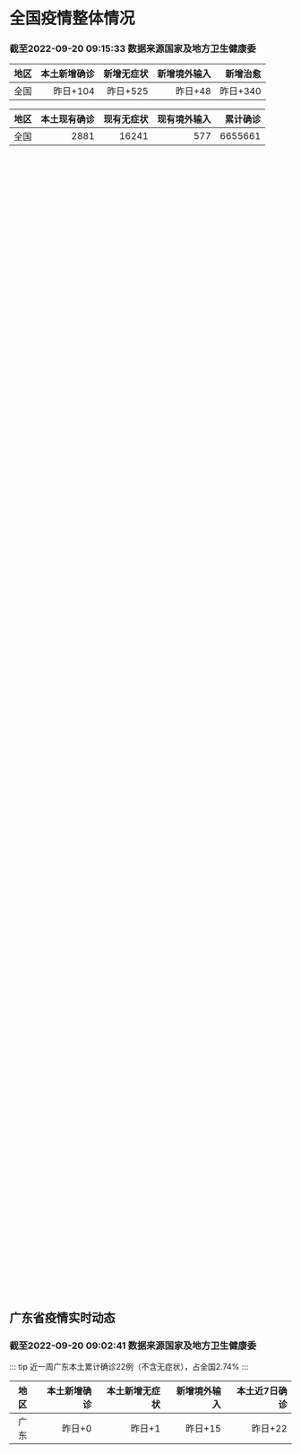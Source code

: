
# 全国疫情整体情况
### 截至2022-09-20 09:15:33 数据来源国家及地方卫生健康委

|地区|本土新增确诊|新增无症状|新增境外输入|新增治愈|
|:--:|---:|---:|---:|---:|
|全国|昨日+104|昨日+525|昨日+48|昨日+340|

|地区|本土现有确诊|现有无症状|现有境外输入|累计确诊|
|:--:|---:|---:|---:|---:|
|全国|2881|16241|577|6655661|

<div id="chinaDayModify" style="width:100%;height:500px;margin-bottom:10px;"></div>
<div id="chinaAddHistoryData" style="width:100%;height:500px;margin-bottom:10px;"></div>
<div id="chinaNowHistoryData" style="width:100%;height:500px;margin-bottom:10px;"></div>
<div id="chinaTotalHistoryData" style="width:100%;height:500px;margin-bottom:10px;"></div>


## 广东省疫情实时动态
### 截至2022-09-20 09:02:41 数据来源国家及地方卫生健康委

::: tip 近一周广东本土累计确诊22例（不含无症状），占全国2.74%
:::

|地区|本土新增确诊|本土新增无症状|新增境外输入|本土近7日确诊|
|:--:|---:|---:|---:|---:|
|广东|昨日+0|昨日+1|昨日+15|昨日+22|

<div id="guangdongModify" style="width:100%;height:500px;margin-bottom:10px;"></div>
<div id="guangdongTotalHistory" style="width:100%;height:500px;margin-bottom:10px;"></div>
<div id="guangzhouModifyHistory" style="width:100%;height:500px;margin-bottom:10px;"></div>


<script>
import * as echarts from 'echarts'
export default {
  mounted () {
    this.chartChDay = echarts.init(document.getElementById("chinaDayModify"), "dark")
,this.chartChAdd = echarts.init(document.getElementById("chinaAddHistoryData"), "dark")
,this.chartChNow = echarts.init(document.getElementById("chinaNowHistoryData"), "dark")
,this.chartChTotal = echarts.init(document.getElementById("chinaTotalHistoryData"), "dark")
,this.chartGdMod = echarts.init(document.getElementById("guangdongModify"), "dark")
,this.chartGdTotal = echarts.init(document.getElementById("guangdongTotalHistory"), "dark")
,this.chartGzMod = echarts.init(document.getElementById("guangzhouModifyHistory"), "dark")


    const option_gd_mod = {
      title: {
        text: '广东疫情新增趋势（人）'
      },
      tooltip: {
        trigger: 'axis',
        axisPointer: {
          type: 'cross',
          label: {
            backgroundColor: '#6a7985'
          }
        }
      },
      legend: {
        top: 20,
        data: [{name: '本土新增确诊',icon: 'rect'}, {name: '本土新增无症状',icon: 'rect'},{name: '新增境外输入',icon: 'rect'}]
      },
      grid: {
        left: '3%',
        right: '4%',
        bottom: '3%',
        containLabel: true
      },
      toolbox: {
        feature: {
          saveAsImage: {}
        }
      },
      xAxis: {
        type: 'category',
        boundaryGap: false,
        data: ["07.23","07.24","07.25","07.26","07.27","07.28","07.29","07.30","07.31","08.01","08.02","08.03","08.04","08.05","08.06","08.07","08.08","08.09","08.10","08.11","08.12","08.13","08.14","08.15","08.16","08.17","08.18","08.19","08.20","08.21","08.22","08.23","08.24","08.25","08.26","08.27","08.28","08.29","08.30","08.31","09.01","09.02","09.03","09.04","09.05","09.06","09.07","09.08","09.09","09.10","09.11","09.12","09.13","09.14","09.15","09.16","09.17","09.18","09.19",]
      },
      yAxis: {
        type: 'value'
      },
      series: [
        {
          name: '本土新增确诊',
          type: 'line',
          areaStyle: {},
          emphasis: {
            focus: 'series'
          },
          data: [11,11,6,3,4,3,1,1,1,0,0,0,1,11,12,37,25,39,25,22,12,14,12,9,9,6,6,8,9,9,7,17,4,4,6,13,10,24,25,40,55,65,79,63,43,42,27,36,26,15,17,7,6,5,5,3,2,1,0,]
        },
        {
          name: '本土新增无症状',
          type: 'line',
          areaStyle: {},
          emphasis: {
            focus: 'series'
          },
          data: [10,13,17,4,8,3,2,2,1,1,1,0,0,2,5,6,13,7,5,14,11,1,4,8,2,2,1,7,9,11,1,5,2,4,2,4,3,12,21,34,41,40,24,26,17,18,12,28,6,10,11,4,3,4,1,1,1,2,1,]
        },
        {
          name: '新增境外输入',
          type: 'line',
          areaStyle: {},
          emphasis: {
            focus: 'series'
          },
          data: [13,19,16,18,10,11,6,8,19,30,19,29,14,10,19,16,16,20,27,19,13,13,15,3,14,7,9,10,9,17,17,13,16,18,15,19,12,11,10,13,16,17,18,16,16,19,6,16,23,19,21,12,11,8,10,15,7,11,15,]
        }
      ]
    };

    const option_gd_total = {
      title: {
        text: '广东疫情概览（人）'
      },
      tooltip: {
        trigger: 'axis',
        axisPointer: {
          type: 'cross',
          label: {
            backgroundColor: '#6a7985'
          }
        }
      },
      legend: {
        top: 20,
        data: [{name: '累计确诊',icon: 'rect'},{name: '累计治愈',icon: 'rect'}]
      },
      grid: {
        left: '3%',
        right: '4%',
        bottom: '3%',
        containLabel: true
      },
      toolbox: {
        feature: {
          saveAsImage: {}
        }
      },
      xAxis: {
        type: 'category',
        boundaryGap: false,
        data: ["07.23","07.24","07.25","07.26","07.27","07.28","07.29","07.30","07.31","08.01","08.02","08.03","08.04","08.05","08.06","08.07","08.08","08.09","08.10","08.11","08.12","08.13","08.14","08.15","08.16","08.17","08.18","08.19","08.20","08.21","08.22","08.23","08.24","08.25","08.26","08.27","08.28","08.29","08.30","08.31","09.01","09.02","09.03","09.04","09.05","09.06","09.07","09.08","09.09","09.10","09.11","09.12","09.13","09.14","09.15","09.16","09.17","09.18","09.19",]
      },
      yAxis: {
        type: 'value'
      },
      series: [
        {
          name: '累计确诊',
          type: 'line',
          areaStyle: {},
          emphasis: {
            focus: 'series'
          },
          data: [7988,8018,8040,8064,8078,8092,8099,8108,8129,8159,8178,8207,8222,8243,8275,8328,8371,8430,8482,8523,8548,8575,8602,8614,8637,8650,8665,8683,8701,8727,8751,8781,8801,8822,8844,8879,8898,8933,8968,9021,9092,9174,9271,9350,9413,9474,9507,9559,9608,9642,9680,9699,9716,9729,9744,9762,9771,9783,9798,]
        },
        {
          name: '累计治愈',
          type: 'line',
          areaStyle: {},
          emphasis: {
            focus: 'series'
          },
          data: [7609,7640,7669,7705,7736,7763,7792,7808,7832,7857,7896,7921,7948,7973,8017,8032,8054,8075,8093,8105,8119,8142,8165,8183,8207,8225,8252,8268,8289,8323,8343,8367,8399,8430,8470,8507,8529,8561,8591,8620,8641,8671,8708,8725,8744,8775,8804,8831,8855,8888,8923,8959,9011,9075,9140,9140,9140,9140,9140,]
        }
      ]
    };

    const option_gz_mod = {
      title: {
        text: '广州疫情新增趋势（人）'
      },
      tooltip: {
        trigger: 'axis',
        axisPointer: {
          type: 'cross',
          label: {
            backgroundColor: '#6a7985'
          }
        }
      },
      legend: {
        top: 20,
        data: [{name: '本土新增确诊',icon: 'rect'},{name: '本土新增无症状',icon: 'rect'}]
      },
      grid: {
        left: '3%',
        right: '4%',
        bottom: '3%',
        containLabel: true
      },
      toolbox: {
        feature: {
          saveAsImage: {}
        }
      },
      xAxis: {
        type: 'category',
        boundaryGap: false,
        data: ["0723","0724","0725","0726","0727","0728","0729","0730","0731","0801","0802","0803","0804","0805","0806","0807","0808","0809","0810","0811","0812","0813","0814","0815","0816","0817","0818","0819","0820","0821","0822","0823","0824","0825","0826","0827","0828","0829","0830","0831","0901","0902","0903","0904","0905","0906","0907","0908","0909","0910","0911","0912","0913","0914","0915","0916","0917","0918","0919",]
      },
      yAxis: {
        type: 'value'
      },
      series: [
        {
          name: '本土新增确诊',
          type: 'line',
          areaStyle: {},
          emphasis: {
            focus: 'series'
          },
          data: [1,0,0,0,0,0,0,0,1,0,0,0,0,0,1,4,1,2,0,1,0,0,1,1,3,0,2,0,0,2,0,2,0,0,0,1,1,0,5,5,3,7,4,8,5,6,3,2,0,0,0,0,0,0,0,0,1,0,0,]
        },
        {
          name: '本土新增无症状',
          type: 'line',
          areaStyle: {},
          emphasis: {
            focus: 'series'
          },
          data: [0,0,0,0,0,0,0,0,0,0,0,0,0,0,0,1,0,0,1,0,0,0,0,0,0,1,0,0,0,2,0,0,0,0,0,1,1,0,0,4,2,3,0,1,3,1,1,0,0,0,0,0,0,0,0,1,0,1,0,]
        }
      ]
    };

    const option_ch_day  = {
      series: [
        {
          type: 'treemap',
          data: [
            {
              name: '本土新增确诊昨日+104',
              value: 104,
            },
            {
              name: '新增无症状昨日+525',
              value: 525,
            },
            {
              name: '新增境外输入昨日+48',
              value: 48,
            },
            {
              name: '新增治愈昨日+340',
              value: 340,
            },
          ]
        }
      ]
    };

    const option_ch_add = {
      title: {
        text: '新增疫情整体走势'
      },
      tooltip: {
        trigger: 'axis',
        axisPointer: {
          type: 'cross',
          label: {
            backgroundColor: '#6a7985'
          }
        }
      },
      legend: {
        top: 20,
        data: [{name: '本土确诊',icon: 'rect'}, {name: '无症状感染',icon: 'rect'},{name: '新增境外输入',icon: 'rect'}]
      },
      grid: {
        left: '3%',
        right: '4%',
        bottom: '3%',
        containLabel: true
      },
      toolbox: {
        feature: {
          saveAsImage: {}
        }
      },
      xAxis: {
        type: 'category',
        boundaryGap: false,
        data: ["07.20","07.21","07.22","07.23","07.24","07.25","07.26","07.27","07.28","07.29","07.30","07.31","08.01","08.02","08.03","08.04","08.05","08.06","08.07","08.08","08.09","08.10","08.11","08.12","08.13","08.14","08.15","08.16","08.17","08.18","08.19","08.20","08.21","08.22","08.23","08.24","08.25","08.26","08.27","08.28","08.29","08.30","08.31","09.01","09.02","09.03","09.04","09.05","09.06","09.07","09.08","09.09","09.10","09.11","09.12","09.13","09.14","09.15","09.16","09.17","09.18","09.19",]
      },
      yAxis: {
        type: 'value'
      },
      series: [
        {
          name: '本土确诊',
          type: 'line',
          areaStyle: {},
          emphasis: {
            focus: 'series'
          },
          data: [148,106,128,87,101,98,79,86,60,49,74,33,46,38,53,162,310,337,324,350,380,614,648,646,623,692,530,566,614,559,578,553,360,308,380,345,262,250,259,301,349,349,307,318,440,314,303,264,323,241,259,239,179,164,188,196,126,102,76,106,92,104,]
        },
        {
          name: '无症状感染',
          type: 'line',
          areaStyle: {},
          emphasis: {
            focus: 'series'
          },
          data: [678,774,594,782,579,770,525,435,390,271,360,244,327,251,241,248,275,399,483,478,572,1379,1203,1359,1844,1620,1838,2322,2810,2119,1591,1628,1464,1440,1261,1289,1239,1106,1035,1255,1368,1326,1596,1567,1379,1359,1249,1235,1247,1093,1033,994,959,785,727,762,823,746,505,930,715,525,]
        },
        {
          name: '新增境外输入',
          type: 'line',
          areaStyle: {},
          emphasis: {
            focus: 'series'
          },
          data: [52,69,36,42,49,50,41,33,49,51,42,51,61,63,58,60,51,53,56,49,64,86,56,58,61,78,61,71,68,44,61,49,67,74,33,45,50,50,48,51,33,43,61,55,62,70,46,46,57,39,42,51,55,62,54,41,41,59,64,48,55,48,]
        }
      ]
    };

    const option_ch_now = {
      title: {
        text: '现有疫情整体走势'
      },
      tooltip: {
        trigger: 'axis',
        axisPointer: {
          type: 'cross',
          label: {
            backgroundColor: '#6a7985'
          }
        }
      },
      legend: {
        top: 20,
        data: [{name: '本土确诊',icon: 'rect'}, {name: '无症状感染',icon: 'rect'},{name: '新增境外输入',icon: 'rect'}]
      },
      grid: {
        left: '3%',
        right: '4%',
        bottom: '3%',
        containLabel: true
      },
      toolbox: {
        feature: {
          saveAsImage: {}
        }
      },
      xAxis: {
        type: 'category',
        boundaryGap: false,
        data: ["07.20","07.21","07.22","07.23","07.24","07.25","07.26","07.27","07.28","07.29","07.30","07.31","08.01","08.02","08.03","08.04","08.05","08.06","08.07","08.08","08.09","08.10","08.11","08.12","08.13","08.14","08.15","08.16","08.17","08.18","08.19","08.20","08.21","08.22","08.23","08.24","08.25","08.26","08.27","08.28","08.29","08.30","08.31","09.01","09.02","09.03","09.04","09.05","09.06","09.07","09.08","09.09","09.10","09.11","09.12","09.13","09.14","09.15","09.16","09.17","09.18","09.19",]
      },
      yAxis: {
        type: 'value'
      },
      series: [
        {
          name: '本土确诊',
          type: 'line',
          areaStyle: {},
          emphasis: {
            focus: 'series'
          },
          data: [1105,1154,1217,1228,1252,1274,1260,1274,1224,1214,1194,1148,1053,997,960,1012,1173,1412,1662,1965,2289,2838,3426,4020,4580,5196,5667,6140,6696,7061,7550,7749,7884,7679,7426,7132,7027,6660,6364,6101,5973,5834,5779,5658,5756,5636,5668,5670,5709,5713,5666,5575,5403,5083,4851,4714,4334,3681,3502,3293,3070,2881,]
        },
        {
          name: '无症状感染',
          type: 'line',
          areaStyle: {},
          emphasis: {
            focus: 'series'
          },
          data: [510,530,534,529,524,532,536,522,530,541,537,530,541,570,588,611,599,597,608,596,607,633,636,648,652,677,680,704,716,699,693,700,699,712,660,632,621,597,568,547,510,501,519,530,551,562,559,557,571,548,560,560,567,568,566,563,550,565,586,572,576,577,]
        },
        {
          name: '新增境外输入',
          type: 'line',
          areaStyle: {},
          emphasis: {
            focus: 'series'
          },
          data: [4625,5053,5339,5823,5979,6474,6675,6621,6643,6555,6545,6286,5985,5615,5268,4972,4591,4396,4413,4468,4763,5571,6374,7355,9003,10303,11867,13876,16430,18156,19300,20038,20791,21414,21435,21470,21752,21618,21301,21326,21729,22052,22906,23471,23260,23287,23491,23860,24163,24009,23400,22660,22555,21919,21298,20832,20206,18729,18148,17756,17213,16241,]
        }
      ]
    };

    const option_ch_total = {
      title: {
        text: '累计疫情整体走势'
      },
      tooltip: {
        trigger: 'axis',
        axisPointer: {
          type: 'cross',
          label: {
            backgroundColor: '#6a7985'
          }
        }
      },
      legend: {
        top: 20,
        data: [{name: '确诊(含港澳台)', con: 'rect'}, {name: '死亡(含港澳台)',icon: 'rect'}]
      },
      grid: {
        left: '3%',
        right: '4%',
        bottom: '3%',
        containLabel: true
      },
      toolbox: {
        feature: {
          saveAsImage: {}
        }
      },
      xAxis: {
        type: 'category',
        boundaryGap: false,
        data: ["07.20","07.21","07.22","07.23","07.24","07.25","07.26","07.27","07.28","07.29","07.30","07.31","08.01","08.02","08.03","08.04","08.05","08.06","08.07","08.08","08.09","08.10","08.11","08.12","08.13","08.14","08.15","08.16","08.17","08.18","08.19","08.20","08.21","08.22","08.23","08.24","08.25","08.26","08.27","08.28","08.29","08.30","08.31","09.01","09.02","09.03","09.04","09.05","09.06","09.07","09.08","09.09","09.10","09.11","09.12","09.13","09.14","09.15","09.16","09.17","09.18","09.19",]
      },
      yAxis: {
        type: 'value'
      },
      series: [
        {
          name: '确诊(含港澳台)',
          type: 'line',
          areaStyle: {},
          emphasis: {
            focus: 'series'
          },
          data: [4913840,4939904,4964889,4988264,5010666,5028631,5054540,5081141,5106026,5130275,5152593,5174467,5191827,5216119,5240799,5264782,5287626,5308583,5331691,5348157,5372961,5398259,5422523,5445908,5468619,5491267,5508415,5532984,5559514,5584597,5609324,5633111,5656972,5675269,5703179,5733500,5762559,5790726,5817871,5846327,5868458,5901615,5938060,5974028,6009747,6044288,6080405,6106096,6144277,6187141,6223835,6259551,6296680,6330038,6356783,6404975,6455788,6502479,6545234,6585920,6626392,6655661,]
        },
        {
          name: '死亡(含港澳台)',
          type: 'line',
          areaStyle: {},
          emphasis: {
            focus: 'series'
          },
          data: [22994,23072,23164,23224,23297,23353,23396,23434,23501,23563,23627,23662,23704,23746,23782,23841,23899,23954,24001,24034,24055,24084,24129,24164,24207,24232,24258,24285,24322,24361,24401,24442,24471,24499,24525,24557,24603,24655,24699,24740,24766,24806,24836,24883,24927,24976,25019,25058,25088,25130,25171,25237,25275,25315,25354,25381,25428,25491,25553,25603,25671,25712,]
        }
      ]
    };

    this.chartGdMod.setOption(option_gd_mod);
    this.chartGdTotal.setOption(option_gd_total);
    this.chartGzMod.setOption(option_gz_mod);
    this.chartChDay.setOption(option_ch_day);
    this.chartChAdd.setOption(option_ch_add);
    this.chartChNow.setOption(option_ch_now);
    this.chartChTotal.setOption(option_ch_total);

    window.onresize = () => {
      this.chartGdMod.resize()
      this.chartGdTotal.resize()
      this.chartGzMod.resize()
      this.chartChDay.resize()
      this.chartChAdd.resize()
      this.chartChNow.resize()
      this.chartChTotal.resize()
    }
  }
}
</script>

## 广东省各地区疫情情况

::: danger 20个中高风险地区
:::

|地区|本土新增确诊|本土新增无症状|本土近7日确诊|中高风险地区|
|:--:|---:|---:|---:|---:|
|东莞|0|+1|0|+4|
|深圳|0|0|+15|+15|
|江门|0|0|+2|+1|
|茂名|0|0|+2|0|
|广州|0|0|+1|0|
|汕头|0|0|+1|0|
|清远|0|0|+1|0|
|河源|0|0|0|0|
|阳江|0|0|0|0|
|汕尾|0|0|0|0|
|肇庆|0|0|0|0|
|佛山|0|0|0|0|
|珠海|0|0|0|0|
|云浮|0|0|0|0|
|梅州|0|0|0|0|
|潮州|0|0|0|0|
|中山|0|0|0|0|
|揭阳|0|0|0|0|
|湛江|0|0|0|0|
|惠州|0|0|0|0|
|韶关|0|0|0|0|


## 广东疫情热点动态

  
### 09-20 08:46
::: tip 广东9月19日新增本土无症状感染者1例
广东卫健委通报，9月19日0-24时，全省新增本土无症状感染者1例（东莞1例）。全省新增境外输入确诊病例12例（广州6例，深圳5例，佛山1例）；新增境外输入无症状感染者21例（广州9例，深圳2例，珠海...

信息来源：界面新闻

[阅读全文](https://h5.baike.qq.com/mobile/landing.html?docid=20220920A01D5900&isNews=1&adtag=wxjk.yqssc.yqdt)
:::

### 09-20 08:45
::: tip 受疫情影响错过小学报名＠领导后孩子顺利入学
顶端新闻·河南商报讯记者 谢鹏9月9日，郑州高新区的陈女士向顶端新闻“我想@领导”反映，因疫情封控孩子错过入学报名问题。接到留言后，记者第一时间联系陈女士了解情况，陈女士家住高新区万科城雅梅苑5期，因...

信息来源：大河网

[阅读全文](https://h5.baike.qq.com/mobile/landing.html?docid=20220920A01CRX00&isNews=1&adtag=wxjk.yqssc.yqdt)
:::

### 09-20 08:41
::: tip 广东昨日新增本土无症状感染者1例，在东莞
2022年9月20日广东省新冠肺炎疫情情况9月19日0-24时，全省新增本土无症状感染者1例（东莞1例）。全省新增境外输入确诊病例12例（广州6例，深圳5例，佛山1例）；新增境外输入无症状感染者21例...

信息来源：成都商报红星新闻

[阅读全文](https://h5.baike.qq.com/mobile/landing.html?docid=20220920A01AZ500&isNews=1&adtag=wxjk.yqssc.yqdt)
:::

### 09-20 08:45
::: tip 2022年9月20日广东省新冠肺炎疫情情况
                                                        　　9月19日0-24时，全省新增本土无症状感染者1例（东莞1例）。全省新增境外输入确诊...

信息来源：广东省卫生健康委员会

[阅读全文](https://h5.baike.qq.com/mobile/landing.html?docid=WJW20220920X0JA9CDP&isNews=1&adtag=wxjk.yqssc.yqdt)
:::

### 09-19 22:43
::: tip 广州荔湾四街道20日开展全员核酸检测
文/羊城晚报全媒体记者 曾潇9月19日晚，广州市荔湾区发布通告称，西村、站前、多宝、石围塘街道将于9月20日开展全员核酸检测工作。全文如下：关于荔湾区西村、站前、多宝、石围塘街道开展全员核酸检测工作的...

信息来源：羊城派

[阅读全文](https://h5.baike.qq.com/mobile/landing.html?docid=20220919A0ARQ500&isNews=1&adtag=wxjk.yqssc.yqdt)
:::

### 09-19 20:02
::: tip 东莞虎门：城市管理不打烊，疫情防控不松懈
文、图/羊城晚报全媒体记者 王默9月中旬以来，随着疫情防控转为常态化管理，虎门城管分局立足本职，紧绷疫情防控这根弦，加强城市管理力度，遵守防疫要求，全力为群众营造安全有序的生产生活环境，筑牢“外防输入...

信息来源：羊城派

[阅读全文](https://h5.baike.qq.com/mobile/landing.html?docid=20220919A097C700&isNews=1&adtag=wxjk.yqssc.yqdt)
:::

### 09-19 15:02
::: tip 广州越秀区今日开展大规模核酸检测
据广州越秀发布消息，广州市越秀区定于今日（9月19日）开展新一轮全员核酸检测工作。具体通知如下：越秀区关于9月19日开展全员核酸检测工作的通知全区广大居民朋友们：因疫情防控需要，根据统一安排，我区定于...

信息来源：南方都市报

[阅读全文](https://h5.baike.qq.com/mobile/landing.html?docid=20220919A04XCN00&isNews=1&adtag=wxjk.yqssc.yqdt)
:::

### 09-19 13:10
::: tip 广东东莞厚街镇这些居民，请就近做好核酸检测
​9月19日，一例外市返莞人员在集中隔离期间核酸初筛异常。经流行病学调查，该市民返莞后在纳入集中隔离管理前行程轨迹主要到过下列场所，请有相关轨迹时间和空间重叠的市民立即主动向居住地村（社区）、工作单位...

信息来源：北京日报客户端

[阅读全文](https://h5.baike.qq.com/mobile/landing.html?docid=20220919A03YP400&isNews=1&adtag=wxjk.yqssc.yqdt)
:::

### 09-19 12:45
::: tip 这些人需居家3天！今天，深圳最新出行防疫政策公布
离开当地政策



按照《深圳市新型冠状病毒肺炎疫情防控指挥部办公室通告〔2022〕6号》要求，自9月1日零时起，离深须持有48小时内2次核酸检测阴性证明。



进入当地政策



（一）高风险区来...

深圳大事件

[阅读全文](https://mp.weixin.qq.com/s?__biz=MzA4NTczOTMzMQ==&mid=2651382902&idx=1&sn=f03722f17709d041ae7b9e613ae3df28&chksm=842f165ab3589f4c6cc2e07564709ba3ff93f9ed2a27228eee2c4286f7aa76e25526fe3dda92&mpshare=1&scene=1&srcid=0919UNWHzMUmyhDhCg6OGOAV&sharer_sharetime=1663566908909&sharer_shareid=d35647f873619e01ec6c2f6ddaa3a96d&version=4.0.16.6007&platform=win#rd)
:::

### 09-19 12:34
::: tip 9月18日深圳无本土新增病例，新增境外输入4例确诊病例和5例无症状感染者
9月18日0-24时，深圳无本土新增病例。



新增境外输入新冠肺炎确诊病例4例和新冠病毒无症状感染者5例。



以上病例抵深后被纳入闭环管理或管控范围，后转送至深圳市第三人民医院隔离治疗，情况稳...

深圳卫健委

[阅读全文](https://mp.weixin.qq.com/s?__biz=MzIxNDA0MTExMg==&mid=2652195506&idx=1&sn=40b63fd3ae8b056b730e7beae7b53c6f&chksm=8c4c7dc5bb3bf4d386e2b31c21f5cf39d8ba9502703ff32e0b4753fd0c0056d5a955d902a721&mpshare=1&scene=1&srcid=0919rxPbOPHxUuXaeoZru702&sharer_sharetime=1663566888632&sharer_shareid=d35647f873619e01ec6c2f6ddaa3a96d&version=4.0.16.6007&platform=win#rd)
:::

